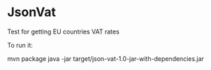 # JsonVat
Test for getting EU countries VAT rates

To run it:

mvn package
java -jar target/json-vat-1.0-jar-with-dependencies.jar
